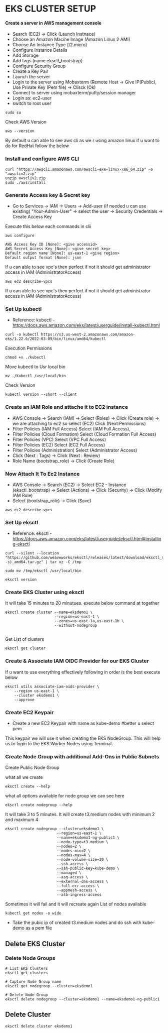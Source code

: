 # EKS CLUSTER SETUP 

#### Create a server in AWS management console
- Search (EC2) -> Click (Launch Instnace)
- Choose an Amazon Macine Image (Amazon Linux 2 AMI)
- Choose An Instance Type (t2.micro)
- Configure Instance Details
- Add Storage
- Add tags (name eksctl_bootstrap)
- Configure Security Group
- Create a Key Pair 
- Launch the server 
- Login to the server using Mobaxterm (Remote Host -> Give IP(Public), Use Private Key (Pem file) -> Clisck (Ok)
- Connect to server using mobaxterm/putty/session manager
- Login as: ec2-user
- switch to root user
```
sudo su 
```
Check AWS Version 
```
aws --version 
```
By default u can able to see aws cli as we r using amazon linux if u want to do for RedHat follow the below 

### Install and configure AWS CLI

```
curl "https://awscli.amazonaws.com/awscli-exe-linux-x86_64.zip" -o "awscliv2.zip"
unzip awscliv2.zip 
sudo ./aws/install
```

### Generate Access key & Secret key 
- Go to Services -> IAM -> Users -> Add-user (if needed u can use existing) "Your-Admin-User" -> select the user -> Security Credentials -> Create Access Key

Execute this below each commands in clii 
```
aws configure
```
```
AWS Access Key ID [None]: <give accessid> 
AWS Secret Access Key [None]: <give secret key>
Default region name [None]: us-east-1 <give region> 
Default output format [None]: json
```
If u can able to see vpc's then perfect if not it should get administrator access in IAM (AdministratorAccess)
```
aws ec2 describe-vpcs
```
If u can able to see vpc's then perfect if not it should get administrator access in IAM (AdministratorAccess)

### Set Up kubectl

- Reference: kubectl - https://docs.aws.amazon.com/eks/latest/userguide/install-kubectl.html
```
curl -o kubectl https://s3.us-west-2.amazonaws.com/amazon-eks/1.22.6/2022-03-09/bin/linux/amd64/kubectl
```
Execution Permissions 
```
chmod +x ./kubectl
```
Move kubectl to Usr local bin 
```
mv ./kubectl /usr/local/bin
```
Check Version 
```
kubectl version --short --client
```
### Create an IAM Role and attache it to EC2 instance 

- AWS Console -> Search (IAM) -> Select (Roles) -> Click (Create role) -> we are attaching to ec2 so select (EC2) Click (Next:Permissions)
- Filter Policies (IAM Full Access) Select (IAM Full Access), 
- Filter Policies (Cloud Formation) Select (Cloud Formation Full Access) 
- Filter Policies (VPC) Select (VPC Full Access) 
- Filter Policies (EC2) Select (EC2 Full Access) 
- Filter Policies (Administration) Select (Administrator Access) 
- Click (Next : Tags) -> Click (Next : Review)
- Role Name (bootstrap_role) -> Click (Create Role)



### Now Attach It To Ec2 Instance

- AWS Console -> Search (EC2)  -> Select EC2 - Instance (eksctl_bootstrap) -> Select (Actions) -> Click (Security) -> Click (Modify IAM Role) 
- Select (bootstrap_role) -> Click (Save)

```
aws ec2 describe-vpcs 
```

### Set Up eksctl

- Reference: eksctl - https://docs.aws.amazon.com/eks/latest/userguide/eksctl.html#installing-eksctl

```
curl --silent --location "https://github.com/weaveworks/eksctl/releases/latest/download/eksctl_$(uname -s)_amd64.tar.gz" | tar xz -C /tmp
```
```
sudo mv /tmp/eksctl /usr/local/bin
```
```
eksctl version
```

### Create EKS Cluster using eksctl

It will take 15 minutes to 20 minutues. execute below command at together 

```
eksctl create cluster --name=eksdemo1 \
                      --region=us-east-1 \
                      --zones=us-east-1a,us-east-1b \
                      --without-nodegroup 
                      
```
					  
								  
Get List of clusters

```
eksctl get cluster
```
### Create & Associate IAM OIDC Provider for our EKS Cluster
If u want to use everything effectively following in order is the best execute below 
```
eksctl utils associate-iam-oidc-provider \
    --region us-east-1 \
    --cluster eksdemo1 \
    --approve
```


### Create EC2 Keypair

- Create a new EC2 Keypair with name as kube-demo #better u select pem 

This keypair we will use it when creating the EKS NodeGroup.
This will help us to login to the EKS Worker Nodes using Terminal.

### Create Node Group with additional Add-Ons in Public Subnets
Create Public Node Group   

what all we create 
```
eksctl create --help  
```
what all options available for node group we can see here 
```
eksctl create nodegroup --help 
```
It will take 3 to 5 minutes. It will create t3.medium nodes with minimum 2 and maximum 4 
```
eksctl create nodegroup --cluster=eksdemo1 \
                       --region=us-east-1 \
                       --name=eksdemo1-ng-public1 \
                       --node-type=t3.medium \
                       --nodes=2 \
                       --nodes-min=2 \
                       --nodes-max=4 \
                       --node-volume-size=20 \
                       --ssh-access \
                       --ssh-public-key=kube-demo \
                       --managed \
                       --asg-access \
                       --external-dns-access \
                       --full-ecr-access \
                       --appmesh-access \
                       --alb-ingress-access 
```

Sometimes it will fail and it will recreate again 
List of nodes available
```
kubectl get nodes -o wide
```
- Take the pubic ip of created t3.medium nodes and do ssh with kube-demo as a pem file

## Delete EKS Cluster

### Delete Node Groups
```
# List EKS Clusters
eksctl get clusters

# Capture Node Group name
eksctl get nodegroup --cluster=eksdemo1

# Delete Node Group
eksctl delete nodegroup --cluster=eksdemo1 --name=eksdemo1-ng-public1
```

## Delete Cluster
```
eksctl delete cluster eksdemo1
```
